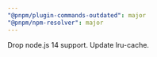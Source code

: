 ```yaml
---
"@pnpm/plugin-commands-outdated": major
"@pnpm/npm-resolver": major
---
```


Drop node.js 14 support. Update lru-cache.
